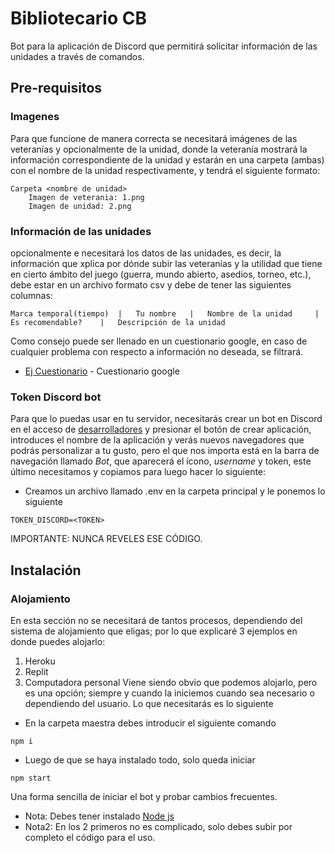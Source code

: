 # Bibliotecario CB
Bot para la aplicación de Discord que permitirá solicitar información de las unidades a través de comandos.

## Pre-requisitos
### Imagenes
Para que funcione de manera correcta se necesitará imágenes de las veteranías y opcionalmente de la unidad, donde la veteranía mostrará la información correspondiente de la unidad y estarán en una carpeta (ambas) con el nombre de la unidad respectivamente, y tendrá el siguiente formato:
```
Carpeta <nombre de unidad>
    Imagen de veterania: 1.png
    Imagen de unidad: 2.png
```
### Información de las unidades
opcionalmente e necesitará los datos de las unidades, es decir, la información que xplica por dónde subir las veteranías y la utilidad que tiene en cierto ámbito del juego (guerra, mundo abierto, asedios, torneo, etc.), debe estar en un archivo formato csv y debe de tener las siguientes columnas:
```
Marca temporal(tiempo)  |   Tu nombre   |   Nombre de la unidad     |   Es recomendable?    |   Descripción de la unidad
```
Como consejo puede ser llenado en un cuestionario google, en caso de cualquier problema con respecto a información no deseada, se filtrará.
* [Ej Cuestionario](https://forms.gle/a92HXrNd2AU1p9sq7) - Cuestionario google
### Token Discord bot
Para que lo puedas usar en tu servidor, necesitarás crear un bot en Discord en el acceso de [desarrolladores](https://discord.com/developers/applications) y presionar el botón de crear aplicación, introduces el nombre de la aplicación y verás nuevos navegadores que podrás personalizar a tu gusto, pero el que nos importa está en la barra de navegación llamado _Bot_, que aparecerá el ícono, _username_ y token, este último necesitamos y copiamos para luego hacer lo siguiente:
* Creamos un archivo llamado .env en la carpeta principal y le ponemos lo siguiente
```
TOKEN_DISCORD=<TOKEN>
```
IMPORTANTE: NUNCA REVELES ESE CÓDIGO.
## Instalación
### Alojamiento
En esta sección no se necesitará de tantos procesos, dependiendo del sistema de alojamiento que eligas; por lo que explicaré 3 ejemplos en donde puedes alojarlo:

1. Heroku
2. Replit
3. Computadora personal
Viene siendo obvio que podemos alojarlo, pero es una opción; siempre y cuando la iniciemos cuando sea necesario o dependiendo del usuario. Lo que necesitarás es lo siguiente
* En la carpeta maestra debes introducir el siguiente comando
```
npm i
```
* Luego de que se haya instalado todo, solo queda iniciar
```
npm start
```
Una forma sencilla de iniciar el bot y probar cambios frecuentes.
* Nota: Debes tener instalado [Node js](https://nodejs.org/es/download/)
* Nota2: En los 2 primeros no es complicado, solo debes subir por completo el código para el uso.